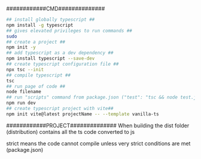 ############CMD##############

```bash
## install globally typescript ##
npm install -g typescript
## gives elevated privileges to run commands ##
sudo
## create a project ##
npm init -y
## add typescript as a dev dependency ##
npm install typescript --save-dev
## create typescript configuration file ##
npx tsc --init
## compile typescript ##
tsc
## run page of code ##
node filename
## run "scripts" command from package.json ("test": "tsc && node test.js")##
npm run dev
## create typescript project with vite##
npm init vite@latest projectName -- --template vanilla-ts
```

############PROJECT##############
When building the dist folder (distribution) contains all the ts code converted to js

strict means the code cannot compile unless very strict conditions are met (package.json)
